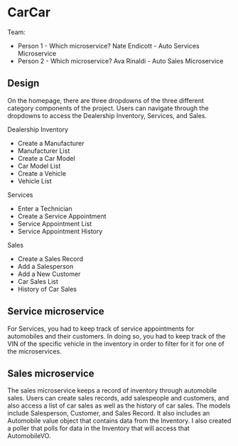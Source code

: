 # CarCar

Team:

* Person 1 - Which microservice?
Nate Endicott - Auto Services Microservice
* Person 2 - Which microservice?
Ava Rinaldi - Auto Sales Microservice

## Design
On the homepage, there are three dropdowns of the three different category components of the project. Users can navigate through the dropdowns to access the Dealership Inventory, Services, and Sales.

Dealership Inventory
- Create a Manufacturer
- Manufacturer List
- Create a Car Model
- Car Model List
- Create a Vehicle
- Vehicle List

Services 
- Enter a Technician
- Create a Service Appointment
- Service Appointment List
- Service Appointment History

Sales
- Create a Sales Record
- Add a Salesperson
- Add a New Customer
- Car Sales List
- History of Car Sales



## Service microservice

For Services, you had to keep track of service appointments for automobiles and their customers. In doing so, you had to keep track of the VIN of the specific vehicle in the inventory in order to filter for it for one of the microservices. 

## Sales microservice

The sales microservice keeps a record of inventory through automobile sales. Users can create sales records, add salespeople and customers, and also access a list of car sales as well as the history of car sales. The models include Salesperson, Customer, and Sales Record. It also includes an Automobile value object that contains data from the Inventory. I also created a poller that polls for data in the Inventory that will access that AutomobileVO.